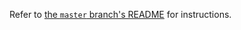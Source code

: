 Refer to [the `master` branch's README](https://github.com/dgmd/snippet.love/blob/master/README.md) for instructions.